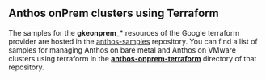 ## Anthos onPrem clusters using Terraform

The samples for the **gkeonprem_*** resources of the Google terraform provider
are hosted in the [anthos-samples](https://github.com/GoogleCloudPlatform/anthos-samples)
repository. You can find a list of samples for managing Anthos on bare metal and
Anthos on VMware clusters using terraform in the
[**anthos-onprem-terraform**](https://github.com/GoogleCloudPlatform/anthos-samples/tree/main/anthos-onprem-terraform)
directory of that repository.
